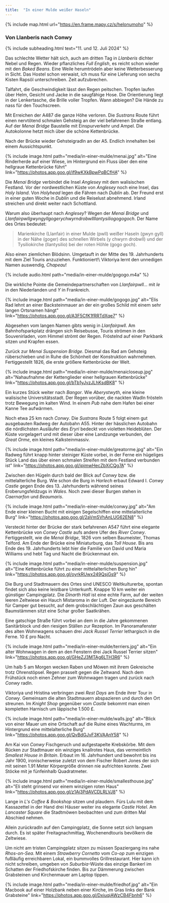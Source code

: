 ```yaml
---
title:  "In einer Mulde weißer Haseln"
---
```


{% include map.html url="https://en.frame.mapy.cz/s/helonumoho" %}

### Von Llanberis nach Conwy

{% include subheading.html text="11. und 12. Juli 2024" %}

Das schlechte Wetter hält sich, auch am dritten Tag in *Llanberis* dichter Nebel und Regen.
Wieder pflanzliches *Full English*, es reicht schon wieder mit den *Baked Beans*.
Eine Weile herumtrödeln aber keine Wetterbesserung in Sicht.
Das Hostel schon verwaist, ich muss für eine Lieferung von sechs Kisten Rapsöl unterschreiben.
Zeit aufzubrechen.

Talfahrt, die Geschwindigkeit lässt den Regen peitschen.
Tropfen laufen über Helm, Gesicht und Jacke in die saugfähige Hose.
Die Orientierung liegt in der Lenkertasche, die Brille voller Tropfen.
Wann abbiegen?
Die Hände zu nass für den Touchscreen.

Mit Erreichen der A487 die ganze Höhe verloren.
Die *Sustrans* Route führt einen nervtötend schmalen Gehsteig an der viel befahrenen Straße entlang.
Auf der *Menai Bridge* Baustelle mit Einspurverkehr und Ampel.
Die Autokolonne hetzt mich über die schöne Kettenbrücke.

Nach der Brücke wieder Gehsteigradln an der A5.
Endlich innehalten bei einem Aussichtspunkt.

{% include image.html path="media/in-einer-mulde/menai.jpg" alt="Eine Rinderherde auf einer Wiese, im Hintergrund ein Fluss über den eine hellgraue Kettenbrücke führt" link="https://photos.app.goo.gl/if9wKXkBpwPqBCfHA" %}

Die *Menai Bridge* verbindet die Insel *Anglesey* mit dem walisischen Festland.
Vor der nordwestlichen Küste von *Anglesey* noch eine Insel, das *Holy Island*.
Von *Holyhead* legen die Fähren nach *Dublin* ab.
Der Freund erst in einer guten Woche in *Dublin* und die Reiselust abnehmend.
Irland streichen und direkt weiter nach Schottland.

Warum also überhaupt nach *Anglesey*?
Wegen der *Menai Bridge* und *Llanfairpwll­gwyngyllgogery­chwyrndrobwll­llantysilio­gogogoch*.
Der Name des Ortes bedeutet:

>Marienkirche (Llanfair) in einer Mulde (pwll) weißer Haseln (gwyn gyll) in der Nähe (goger) des schnellen Wirbels (y chwyrn drobwll) und der Tysiliokirche (llantysilio) bei der roten Höhle (gogo goch).

Also einen ziemlichen Blödsinn.
Umgetauft in der Mitte des 19. Jahrhunderts mit dem Ziel Touris anzuziehen.
Funktioniert!\\
Viktoriya lernt den unnedigen Namen auswendig, *Chapeau*!

{% include audio.html path="media/in-einer-mulde/gogogo.m4a" %}

Die wirkliche Pointe die Gemeindepartnerschaften von *Llanfairpwll...* mit *le* in den Niederlanden und *Y* in Frankreich.

{% include image.html path="media/in-einer-mulde/gogogo.jpg" alt="Elis Rad lehnt an einer Backsteinmauer an der ein großes Schild mit einem sehr langen Ortsnamen hängt" link="https://photos.app.goo.gl/A3F5CfK1fRRTdXqe7" %}

Abgesehen vom langen Namen gibts wenig in *Llanfairpwll*.
Am Bahnhofsparkplatz drängen sich Reisebusse, Touris strömen in den Souvenirladen, vom Himmel strömt der Regen.
Fröstelnd auf einer Parkbank sitzen und Krapfen essen.

Zurück zur *Menai Suspension Bridge*.
Diesmal das Rad am Gehsteig rüberschieben und in Ruhe die Schönheit der Konstruktion wahrnehmen.
Fertiggestellt 1826, die erste größere Kettenbrücke der Welt.

{% include image.html path="media/in-einer-mulde/menaicloseup.jpg" alt="Nahaufnahme der Kettenglieder einer hellgrauen Kettenbrücke" link="https://photos.app.goo.gl/bTb1yJvzJLhKsdBK8" %}

Ein kurzes Stück weiter nach *Bangor*.
Wie *Aberystwyth*, eine kleine walisische Universitätsstadt.
Der Regen vorüber, die nackten Wadln frösteln trotz Bewegung im kalten Wind.
In einem *Pub* nahe dem Hafen bei einer Kanne Tee aufwärmen.

Noch etwa 25 km nach *Conwy*.
Die *Sustrans* Route 5 folgt einem gut ausgebauten Radweg der Autobahn A55.
Hinter der hässlichen Autobahn die nördlichsten Ausläufer des *Eryri* bedeckt von violetten Heideblüten.
Der Küste vorgelagert und mit dieser über eine Landzunge verbunden, der *Great Orme*, ein kleines Kalksteinmassiv.

{% include image.html path="media/in-einer-mulde/greatorme.jpg" alt="Ein Radweg führt knapp hinter steiniger Küste vorbei, in der Ferne ein hügeliges Stück Land das über einen schmalen Streifen mit dem Festland verbunden ist" link="https://photos.app.goo.gl/ipjmwHecZbXiCQg7A" %}

Zwischen den Hügeln durch bald der Blick auf *Conwy* bzw. die mittelalterliche Burg.
Wie schon die Burg in *Harlech* erbaut Edward I. *Conwy Castle* gegen Ende des 13. Jahrhunderts während seines Eroberungsfeldzugs in *Wales*.
Noch zwei dieser Burgen stehen in *Caernarfon* und *Beaumaris*.

{% include image.html path="media/in-einer-mulde/conwy.jpg" alt="Am Ende einer kleinen Bucht mit einigen Segelschiffen eine mittelalterliche Burg" link="https://photos.app.goo.gl/2aVmSVhAnLUG62EN8" %}

Versteckt hinter der Brücke der stark befahrenen A547 führt eine elegante Kettenbrücke von *Conwy Castle* aufs andere Ufer des *River Conwy*.
Fertiggestellt, wie die *Menai Bridge*, 1826 vom selben Baumeister, Thomas Telford.
Am Ende der Brücke eine Miniaturburg, das *Toll House*.
Bis ans Ende des 19. Jahrhunderts lebt hier die Familie von David und Maria Williams und hebt Tag und Nacht die Brückenmaut ein.

{% include image.html path="media/in-einer-mulde/suspension.jpg" alt="Eine Kettenbrücke führt zu einer mittelalterlichen Burg hin" link="https://photos.app.goo.gl/oyrkRUwx249QsjGs9" %}

Die Burg und Stadtmauern des Ortes sind UNESCO Weltkulturerbe, spontan findet sich also keine leistbare Unterkunft.
Knappe 10 km weiter ein günstiger Campingplatz.
Die *Dinarth Hall* ist eine echte Farm, auf der weiten leeren Zeltwiese ein Hauch Mistaroma in der Luft.
Der eingezäunte Bereich für Camper gut besucht, auf dem grobschlächtigen Zaun aus geschälten Baumstämmen sitzt eine Schar großer Saatkrähen.

Eine gatschige Straße führt vorbei an dem in die Jahre gekommenen Sanitärblock und den riesigen Ställen zur Rezeption.
Im Panoramafenster des alten Wohnwagens schauen drei *Jack Russel Terrier* lethargisch in die Ferne.
10 £ pro Nacht.

{% include image.html path="media/in-einer-mulde/terriers.jpg" alt="Ein alter Wohnwagen in dem an den Fenstern drei Jack Russel Terrier sitzen" link="https://photos.app.goo.gl/GHeZJ3MTAg6LTH3R6" %}

Um halb 5 am Morgen wecken Raben und Möwen mit ihrem Gekreische trotz Ohrenstöpsel.
Regen prasselt gegen die Zeltwand.
Nach dem Frühstück noch einen Zehner zum Wohnwagen tragen und zurück nach *Conwy* radln.

Viktoriya und Hristina verbringen zwei *Rest Days* am Ende ihrer Tour in *Conwy*. 
Gemeinsam die alten Stadtmauern abspazieren und durch den Ort streunen.
Im *Knight Shop* gegenüber vom *Castle* bekommt man einen kompletten Harnisch um läppische 1.500 £.

{% include image.html path="media/in-einer-mulde/walls.jpg" alt="Blick von einer Mauer um eine Ortschaft auf die Ruine eines Wachturms, im Hintergrund eine mittelalterliche Burg" link="https://photos.app.goo.gl/QvBdGJvF3KVAAnY58" %}

Am Kai von *Conwy* Fischgeruch und aufgestapelte Krebskörbe.
Mit dem Rücken zur Stadtmauer ein winziges knallrotes Haus, das vermeintlich *Smallest House in Britain*.
Erbaut im 16. Jahrhundert und bewohnt bis ins Jahr 1900, ironischerweise zuletzt von dem Fischer Robert Jones der sich mit seinen 1.91 Meter Körpergröße drinnen nie aufrichten konnte.
Zwei Stöcke mit je fünfeinhalb Quadratmeter.

{% include image.html path="media/in-einer-mulde/smallesthouse.jpg" alt="Eli steht grinsend vor einem winzigen roten Haus" link="https://photos.app.goo.gl/z1Aj3PdAVCDLRLVJ8" %}

Lange in *L's Coffee & Bookshop* sitzen und plaudern.
Fürs Lulu mit dem Kassazettel in der Hand drei Häuser weiter ins elegante *Castle Hotel*.
Am *Lancaster Square* die Stadtmöwen beobachten und zum dritten Mal Abschied nehmen.

Allein zurückradln auf den Campingplatz, die Sonne setzt sich langsam durch.
Es ist später Freitagnachmittag, Wochenendtouris bevölkern die Zeltwiese.

Um nicht am tristen Campingplatz sitzen zu müssen Spaziergang ins nahe *Rhos-on-Sea*.
Mit einem *Strawberry Cornetto* vom *Co-op* zum einzigen fußläufig erreichbaren Lokal, ein bummvolles Grillrestaurant.
Hier kann ich nicht schreiben, umgeben von *Suburbia*-Wüste das einzige Bankerl im Schatten der Friedhofskirche finden.
Bis zur Dämmerung zwischen Grabsteinen und Kirchenmauer am Laptop tippen.

{% include image.html path="media/in-einer-mulde/friedhof.jpg" alt="Ein Macbook auf einer Holzbank neben einer Kirche, im Gras links der Bank Grabsteine" link="https://photos.app.goo.gl/DxiuqiAWzCB4Fbnh6" %}

